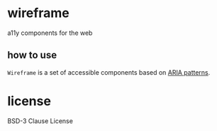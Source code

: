 # wireframe

a11y components for the web

## how to use

`Wireframe` is a set of accessible components based on [ARIA patterns](https://www.w3.org/WAI/ARIA/apg/patterns/).

# license

BSD-3 Clause License

